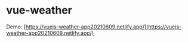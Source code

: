 # vue-weather

Demo: [https://vuejs-weather-app20210609.netlify.app/](https://vuejs-weather-app20210609.netlify.app/)
